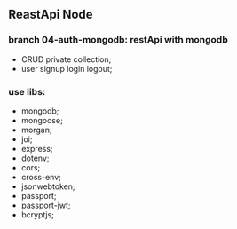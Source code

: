 ## ReastApi Node

### branch 04-auth-mongodb: restApi with mongodb

- CRUD private collection;
- user signup login logout;

### use libs:

- mongodb;
- mongoose;
- morgan;
- joi;
- express;
- dotenv;
- cors;
- cross-env;
- jsonwebtoken;
- passport;
- passport-jwt;
- bcryptjs;
